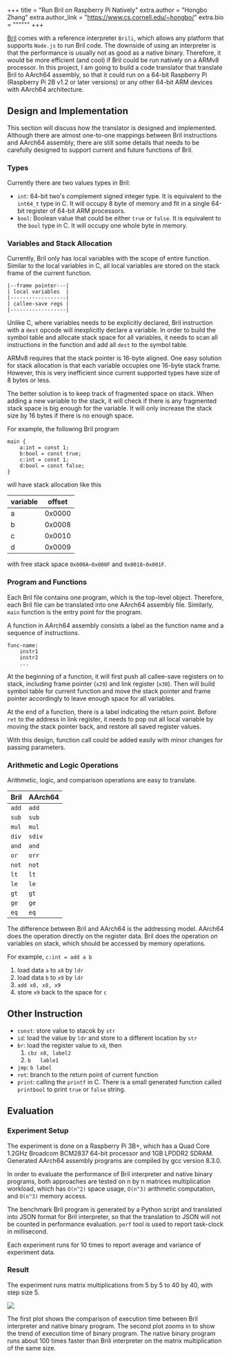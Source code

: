 +++
title = "Run Bril on Raspberry Pi Natively"
extra.author = "Hongbo Zhang"
extra.author_link = "https://www.cs.cornell.edu/~hongbo/"
extra.bio = """"""
+++

[Bril][] comes with a reference interpreter `Brili`, 
which allows any platform that supports `Node.js` to run Bril code.
The downside of using an interpreter is that
the performance is usually not as good as a native binary.
Therefore, it would be more efficient (and cool) if Bril could be run natively on a ARMv8 processor.
In this project, I am going to build a code translator that
translate Bril to AArch64 assembly,
so that it could run on a 64-bit Raspberry Pi (Raspberry Pi 2B v1.2 or later versions)
or any other 64-bit ARM devices with AArch64 architecture.

[bril]: https://github.com/sampsyo/bril

## Design and Implementation

This section will discuss how the translator is designed and implemented.
Although there are almost one-to-one mappings between Bril instructions and AArch64 assembly,
there are still some details that needs to be carefully designed to support
current and future functions of Bril.

### Types

Currently there are two values types in Bril:

* `int`: 64-bit two's complement signed integer type. 
It is equivalent to the `int64_t` type in C.
It will occupy 8 byte of memory and fit in a single 64-bit register of 64-bit ARM processors.
* `bool`: Boolean value that could be either `true` or `false`.
It is equivalent to the `bool` type in C.
It will occupy one whole byte in memory. 

### Variables and Stack Allocation

Currently, Bril only has local variables with the scope of entire function.
Similar to the local variables in C, all local variables are stored on the 
stack frame of the current function.

```
|--frame pointer---|
| local variables  |
|------------------|
| callee-save regs |
|------------------|
```

Unlike C, where variables needs to be explicitly declared, 
Bril instruction with a `dest` opcode will inexplicitly declare a variable.
In order to build the symbol table and allocate stack space for all variables,
it needs to scan all instructions in the function and add all `dest` to 
the symbol table.

ARMv8 requires that the stack pointer is 16-byte aligned.
One easy solution for stack allocation is that each variable occupies one
16-byte stack frame.
However, this is very inefficient since current supported types have size of
8 bytes or less.

The better solution is to keep track of fragmented space on stack. 
When adding a new variable to the stack, 
it will check if there is any fragmented stack space is big enough for the 
variable.
It will only increase the stack size by 16 bytes if there is no enough space.

For example, the following Bril program  

```
main {
    a:int = const 1;
    b:bool = const true;
    c:int = const 1;
    d:bool = const false;
}
```
will have stack allocation like this

|variable|offset|
|--------|------|
|a       |0x0000|
|b       |0x0008|
|c       |0x0010|
|d       |0x0009|

with free stack space `0x000A~0x000F` and `0x0018~0x001F`.

### Program and Functions

Each Bril file contains one program, which is the top-level object.
Therefore, each Bril file can be translated into one AArch64 assembly file.
Similarly, `main` function is the entry point for the program.

A function in AArch64 assembly consists a label as the function name and a sequence of instructions.
```assembly
func-name:
    instr1
    instr2
    ...
```

At the beginning of a function, it will first push all callee-save registers
on to stack, including frame pointer (`x29`) and link register (`x30`).
Then will build symbol table for current function 
and move the stack pointer and frame pointer accordingly to leave enough space
for all variables.

At the end of a function, there is a label indicating the return point.
Before `ret` to the address in link register, 
it needs to pop out all local variable by moving the stack pointer back,
   and restore all saved register values.

With this design, function call could be added easily with minor changes
for passing parameters.

### Arithmetic and Logic Operations

Arithmetic, logic, and comparison operations are easy to translate.

|Bril |AArch64|
|-----|-------|
|`add`|`add`  |
|`sub`|`sub`  |
|`mul`|`mul`  |
|`div`|`sdiv` |
|`and`|`and`  |
|`or` |`orr`  |
|`not`|`not`  |
|`lt` |`lt`   |
|`le` |`le`   |
|`gt` |`gt`   |
|`ge` |`ge`   |
|`eq` |`eq`   |

The difference between Bril and AArch64 is the addressing model.
AArch64 does the operation directly on the register data.
Bril does the operation on variables on stack, 
     which should be accessed by memory operations.

For example, `c:int = add a b`

1. load data `a` to `x8` by `ldr`
2. load data `b` to `x9` by `ldr`
3. `add x8, x8, x9`
4. store `x9` back to the space for `c`

## Other Instruction

* `const`: store value to stacok by `str`
* `id`: load the value by `ldr` and store to a different location by `str`
* `br`: load the register value to `x8`, then
    1. `cbz x8, label2`
    2. `b   lable1`
* `jmp`: `b label`
* `ret`: branch to the return point of current function
* `print`: calling the `printf` in C. 
There is a small generated function called `printbool` 
to print `true` or `false` string.

## Evaluation

### Experiment Setup

The experiment is done on a Raspberry Pi 3B+, 
which has a Quad Core 1.2GHz Broadcom BCM2837 64-bit processor
and 1GB LPDDR2 SDRAM.
Generated AArch64 assembly programs are compiled by gcc version 8.3.0.

In order to evaluate the performance of Bril interpreter and 
native binary programs,
both approaches are tested on n by n matrices multiplication workload,
which has `O(n^2)` space usage, `O(n^3)` arithmetic computation, 
      and `O(n^3)` memory access.

The benchmark Bril program is generated by a Python script
and translated into JSON format for Bril interpreter, 
so that the translation to JSON will not be counted in performance evaluation.
`perf` tool is used to report task-clock in millisecond.

Each experiment runs for 10 times to report average and 
variance of experiment data.

### Result

The experiment runs matrix multiplications from 5 by 5 to 40 by 40, with step
size 5.

![](matmul.png)

The first plot shows the comparison of execution time between Bril interpreter
and native binary program. 
The second plot zooms in to show the trend of execution time of binary program.
The native binary program runs about 100 times faster than Brili interpreter
on the matrix multiplication of the same size.
